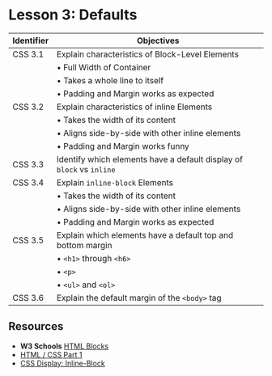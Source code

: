 # Lesson 3: Defaults

Identifier   | Objectives
-------------|------------
CSS 3.1      | Explain characteristics of Block-Level Elements
             | &bull; Full Width of Container
             | &bull; Takes a whole line to itself
             | &bull; Padding and Margin works as expected
CSS 3.2      | Explain characteristics of inline Elements 
             | &bull; Takes the width of its content
             | &bull; Aligns side-by-side with other inline elements
             | &bull; Padding and Margin works funny
CSS 3.3      | Identify which elements have a default display of `block` vs `inline`
CSS 3.4      | Explain `inline-block` Elements
             | &bull; Takes the width of its content
             | &bull; Aligns side-by-side with other inline elements
             | &bull; Padding and Margin works as expected
CSS 3.5      | Explain which elements have a default top and bottom margin
             | &bull; `<h1>` through `<h6>`
             | &bull; `<p>`
             | &bull; `<ul>` and `<ol>`
CSS 3.6      | Explain the default margin of the `<body>` tag

## Resources
- __W3 Schools__ [HTML Blocks](http://www.w3schools.com/html/html_blocks.asp)
- [HTML / CSS Part 1](https://www.youtube.com/watch?v=Nej7B5M-vOM)
- [CSS Display: Inline-Block](https://www.youtube.com/watch?v=S2yeSpE9EZs)
